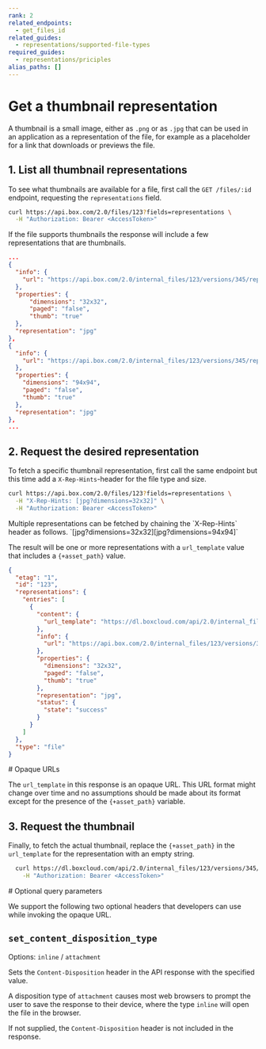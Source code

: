 ```yaml
---
rank: 2
related_endpoints:
  - get_files_id
related_guides:
  - representations/supported-file-types
required_guides:
  - representations/priciples
alias_paths: []
---
```


# Get a thumbnail representation

A thumbnail is a small image, either as `.png` or as `.jpg` that can be used in
an application as a representation of the file, for example as a placeholder for
a link that downloads or previews the file.

## 1. List all thumbnail representations

To see what thumbnails are available for a file, first call the `GET /files/:id`
endpoint, requesting the `representations` field.

```sh
curl https://api.box.com/2.0/files/123?fields=representations \
  -H "Authorization: Bearer <AccessToken>"
```

If the file supports thumbnails the response will include a few representations
that are thumbnails.

```json
...
{
  "info": {
    "url": "https://api.box.com/2.0/internal_files/123/versions/345/representations/jpg_thumb_32x32"
  },
  "properties": {
      "dimensions": "32x32",
      "paged": "false",
      "thumb": "true"
  },
  "representation": "jpg"
},
{
  "info": {
    "url": "https://api.box.com/2.0/internal_files/123/versions/345/representations/jpg_thumb_94x94"
  },
  "properties": {
    "dimensions": "94x94",
    "paged": "false",
    "thumb": "true"
  },
  "representation": "jpg"
},
...
```

## 2. Request the desired representation

To fetch a specific thumbnail representation, first call the same endpoint but
this time add a `X-Rep-Hints`-header for the file type and size.

```sh
curl https://api.box.com/2.0/files/123?fields=representations \
  -H "X-Rep-Hints: [jpg?dimensions=32x32]" \
  -H "Authorization: Bearer <AccessToken>"
```

<Message type="notice">
  Multiple representations can be fetched by chaining the `X-Rep-Hints` header
  as follows. `[jpg?dimensions=32x32][jpg?dimensions=94x94]`
</Message>

The result will be one or more representations with a `url_template` value that
includes a `{+asset_path}` value.

```json
{
  "etag": "1",
  "id": "123",
  "representations": {
    "entries": [
      {
        "content": {
          "url_template": "https://dl.boxcloud.com/api/2.0/internal_files/123/versions/345/representations/jpg_thumb_32x32/content/{+asset_path}"
        },
        "info": {
          "url": "https://api.box.com/2.0/internal_files/123/versions/345/representations/jpg_thumb_32x32"
        },
        "properties": {
          "dimensions": "32x32",
          "paged": "false",
          "thumb": "true"
        },
        "representation": "jpg",
        "status": {
          "state": "success"
        }
      }
    ]
  },
  "type": "file"
}
```

<Message type='notice'>
  # Opaque URLs

The `url_template` in this response is an opaque URL. This URL format might
change over time and no assumptions should be made about its format except for
the presence of the `{+asset_path}` variable.

</Message>

## 3. Request the thumbnail

Finally, to fetch the actual thumbnail, replace the `{+asset_path}` in the
`url_template` for the representation with an empty string.

<!-- markdownlint-disable line-length -->
```sh
  curl https://dl.boxcloud.com/api/2.0/internal_files/123/versions/345/representations/jpg_thumb_32x32/content \
    -H "Authorization: Bearer <AccessToken>"
```
<!-- markdownlint-enable line-length -->

<Message type='notice'>
  # Optional query parameters

  We support the following two optional headers that developers can use while
  invoking the opaque URL.

  ## `set_content_disposition_type`

  Options: `inline` / `attachment`

  Sets the `Content-Disposition` header in the API response with the specified
  value.

  A disposition type of `attachment` causes most web browsers to prompt the user
  to save the response to their device, where the type `inline` will open the
  file in the browser.

  If not supplied, the `Content-Disposition` header is not included in the response.
</Message>
